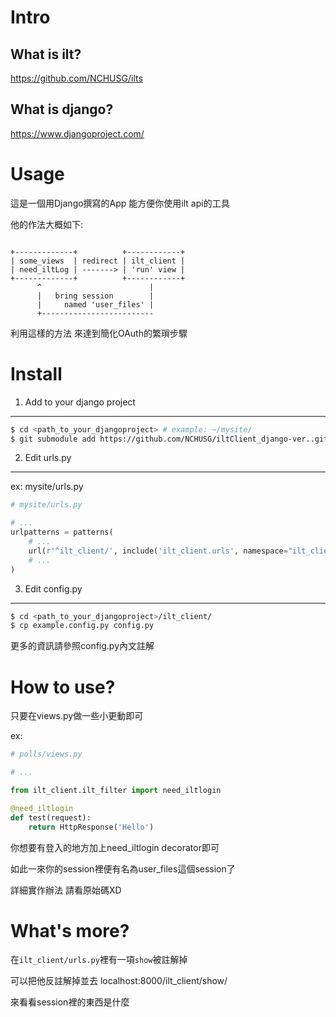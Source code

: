 Intro
===
What is ilt?
---
https://github.com/NCHUSG/ilts

What is django?
---
https://www.djangoproject.com/

Usage
===
這是一個用Django撰寫的App 能方便你使用ilt api的工具

他的作法大概如下:

```

+-------------+          +------------+
| some_views  | redirect | ilt_client |
| need_iltLog | -------> | 'run' view |
+-------------+          +------------+
      ^                        |
      |   bring session        |
      |     named 'user_files' |
      +-------------------------

```

利用這樣的方法 來達到簡化OAuth的繁瑣步驟

Install
===
1. Add  to your django project
---

```bash
$ cd <path_to_your_djangoproject> # example: ~/mysite/
$ git submodule add https://github.com/NCHUSG/iltClient_django-ver..git ilt_client
```

2. Edit urls.py
---
ex: mysite/urls.py

```py
# mysite/urls.py

# ...
urlpatterns = patterns(
	# ...
	url(r'^ilt_client/', include('ilt_client.urls', namespace="ilt_client")),
	# ...
)

```

3. Edit config.py
---

```bash
$ cd <path_to_your_djangoproject>/ilt_client/
$ cp example.config.py config.py
```

更多的資訊請參照config.py內文註解

How to use?
===
只要在views.py做一些小更動即可

ex:

```py
# polls/views.py

# ...

from ilt_client.ilt_filter import need_iltlogin

@need_iltlogin
def test(request):
    return HttpResponse('Hello')


```

你想要有登入的地方加上need_iltlogin decorator即可

如此一來你的session裡便有名為user_files這個session了

詳細實作辦法 請看原始碼XD

What's more?
===

在`ilt_client/urls.py`裡有一項`show`被註解掉

可以把他反註解掉並去 localhost:8000/ilt_client/show/

來看看session裡的東西是什麼